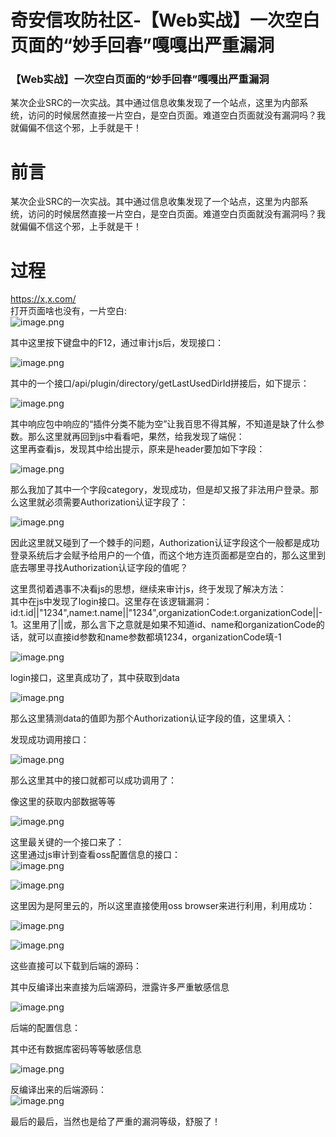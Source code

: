 

# 奇安信攻防社区-【Web实战】一次空白页面的“妙手回春”嘎嘎出严重漏洞

### 【Web实战】一次空白页面的“妙手回春”嘎嘎出严重漏洞

某次企业SRC的一次实战。其中通过信息收集发现了一个站点，这里为内部系统，访问的时候居然直接一片空白，是空白页面。难道空白页面就没有漏洞吗？我就偏偏不信这个邪，上手就是干！

# 前言

某次企业SRC的一次实战。其中通过信息收集发现了一个站点，这里为内部系统，访问的时候居然直接一片空白，是空白页面。难道空白页面就没有漏洞吗？我就偏偏不信这个邪，上手就是干！

# 过程

[https://x,x.com/](https://x,x.com/)  
打开页面啥也没有，一片空白:  
![image.png](assets/1699416673-1b80bcb7953fb2e633f048d8c9e5ee7e.png)

其中这里按下键盘中的F12，通过审计js后，发现接口：

![image.png](assets/1699416673-08494cac782f21013ad6b7befaf48267.png)

其中的一个接口/api/plugin/directory/getLastUsedDirId拼接后，如下提示：

![image.png](assets/1699416673-cdcf751b584efe8727125fca7e9b8e21.png)

其中响应包中响应的“插件分类不能为空”让我百思不得其解，不知道是缺了什么参数。那么这里就再回到js中看看吧，果然，给我发现了端倪：  
这里再查看js，发现其中给出提示，原来是header要加如下字段：

![image.png](assets/1699416673-8300e70d13d71511ca9584ba0b6c204b.png)

那么我加了其中一个字段category，发现成功，但是却又报了非法用户登录。那么这里就必须需要Authorization认证字段了：

![image.png](assets/1699416673-a6f5ee07db2ba58465ccef9bec0495aa.png)

因此这里就又碰到了一个棘手的问题，Authorization认证字段这个一般都是成功登录系统后才会赋予给用户的一个值，而这个地方连页面都是空白的，那么这里到底去哪里寻找Authorization认证字段的值呢？

这里贯彻着遇事不决看js的思想，继续来审计js，终于发现了解决方法：  
其中在js中发现了login接口。这里存在该逻辑漏洞：id:t.id||"1234",name:t.name||"1234",organizationCode:t.organizationCode||-1。这里用了||或，那么言下之意就是如果不知道id、name和organizationCode的话，就可以直接id参数和name参数都填1234，organizationCode填-1

![image.png](assets/1699416673-a3f1a9190906137727a9590cbd98da38.png)

login接口，这里真成功了，其中获取到data

![image.png](assets/1699416673-d336b87f66b6c01345514008425939d2.png)

那么这里猜测data的值即为那个Authorization认证字段的值，这里填入：

发现成功调用接口：

![image.png](assets/1699416673-a5003935e67ff48cc16647b25f711e20.png)

那么这里其中的接口就都可以成功调用了：

像这里的获取内部数据等等

![image.png](assets/1699416673-15a5a831b5b5c09ae4eb1ea366a4566c.png)

这里最关键的一个接口来了：  
这里通过js审计到查看oss配置信息的接口：  
![image.png](assets/1699416673-e020812fbfb6a3c66bf7420c5efc9fbe.png)

![image.png](assets/1699416673-1fd02a5d4b7a1777d6b97d297ab7ecbd.png)

这里因为是阿里云的，所以这里直接使用oss browser来进行利用，利用成功：

![image.png](assets/1699416673-187743d99b5ae4fda6c1e3d26357eeec.png)

![image.png](assets/1699416673-8d848ad56ab7932140c8975bc8dd3a3e.png)

这些直接可以下载到后端的源码：

其中反编译出来直接为后端源码，泄露许多严重敏感信息

![image.png](assets/1699416673-7bdf6dc25c1cabac821047bbb70badb2.png)

后端的配置信息：

其中还有数据库密码等等敏感信息

![image.png](assets/1699416673-002e5584cf4b1883fec2f26eaeac8769.png)

反编译出来的后端源码：  
![image.png](assets/1699416673-211c71cae866eed45437d26f376379f4.png)

最后的最后，当然也是给了严重的漏洞等级，舒服了！
